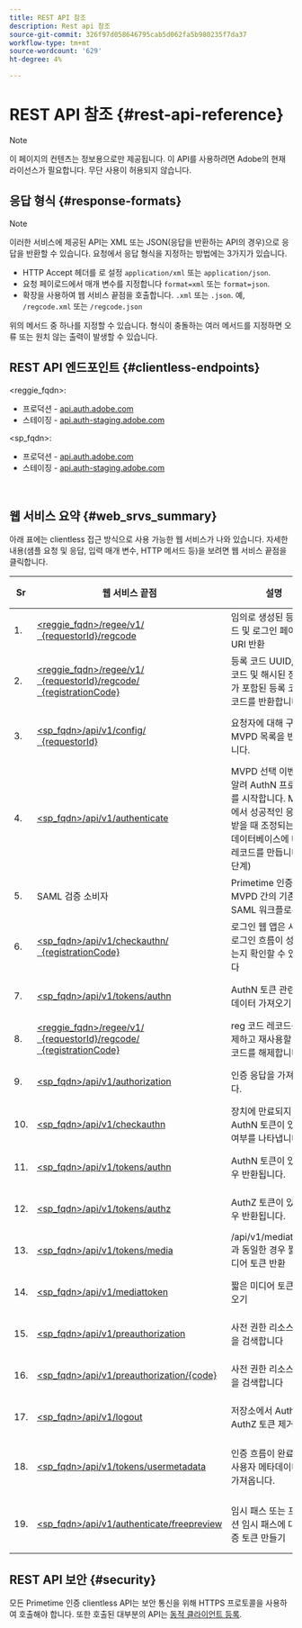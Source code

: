 ```yaml
---
title: REST API 참조
description: Rest api 참조
source-git-commit: 326f97d058646795cab5d062fa5b980235f7da37
workflow-type: tm+mt
source-wordcount: '629'
ht-degree: 4%

---
```



# REST API 참조 {#rest-api-reference}

>[!NOTE]
>
>이 페이지의 컨텐츠는 정보용으로만 제공됩니다. 이 API를 사용하려면 Adobe의 현재 라이선스가 필요합니다. 무단 사용이 허용되지 않습니다.

## 응답 형식 {#response-formats}


>[!NOTE]
>
> 이러한 서비스에 제공된 API는 XML 또는 JSON(응답을 반환하는 API의 경우)으로 응답을 반환할 수 있습니다. 요청에서 응답 형식을 지정하는 방법에는 3가지가 있습니다.
>
>* HTTP Accept 헤더를 로 설정 `application/xml` 또는 `application/json`.
>* 요청 페이로드에서 매개 변수를 지정합니다 `format=xml` 또는 `format=json`.
>* 확장을 사용하여 웹 서비스 끝점을 호출합니다. `.xml` 또는 `.json`. 예, `/regcode.xml` 또는 `/regcode.json`
>
>위의 메서드 중 하나를 지정할 수 있습니다. 형식이 충돌하는 여러 메서드를 지정하면 오류 또는 원치 않는 출력이 발생할 수 있습니다.

## REST API 엔드포인트 {#clientless-endpoints}

&lt;reggie_fqdn>:

* 프로덕션 - [api.auth.adobe.com](http://api.auth.adobe.com/)
* 스테이징 - [api.auth-staging.adobe.com](http://api.auth-staging.adobe.com/)

&lt;sp_fqdn>:

* 프로덕션 - [api.auth.adobe.com](http://api.auth.adobe.com/)
* 스테이징 - [api.auth-staging.adobe.com](http://api.auth-staging.adobe.com/)

</br>


## 웹 서비스 요약 {#web_srvs_summary}

아래 표에는 clientless 접근 방식으로 사용 가능한 웹 서비스가 나와 있습니다. 자세한 내용(샘플 요청 및 응답, 입력 매개 변수, HTTP 메서드 등)을 보려면 웹 서비스 끝점을 클릭합니다.


| Sr | 웹 서비스 끝점 | 설명 | <!--[Diag.  </br>Ref](http://tve.helpdocsonline.com/api-reference-v2-test#illustration)-->. | 호스팅 위치 | 호출자 |
| --- | --- | --- | --- | --- | --- |
| 1. | [&lt;reggie_fqdn>/regee/v1/  </br>  {requestorId}/regcode](/help/authentication/registration-code-request.md) | 임의로 생성된 등록 코드 및 로그인 페이지 URI 반환 | 2 | Adobe  </br>등록 코드 서비스 | 스마트 장치 |
| 2. | [&lt;reggie_fqdn>/regee/v1/  </br>  {requestorId}/regcode/  </br>  {registrationCode}](/help/authentication/return-registration-record.md) | 등록 코드 UUID, 등록 코드 및 해시된 장치 ID가 포함된 등록 코드 레코드를 반환합니다 | 8 | Adobe  </br>등록 코드 서비스 | Primetime 인증 |
| 3. | [&lt;sp_fqdn>/api/v1/config/  </br>  {requestorId}](/help/authentication/provide-mvpd-list.md) | 요청자에 대해 구성된 MVPD 목록을 반환합니다. | 5 | Adobe  </br>Primetime  </br>인증  </br>서비스 | 로그인  </br>웹  </br>앱 |
| 4. | [&lt;sp_fqdn>/api/v1/authenticate](/help/authentication/initiate-authentication.md) | MVPD 선택 이벤트를 알려 AuthN 프로세스를 시작합니다. MVPD에서 성공적인 응답을 받을 때 조정되는 인증 데이터베이스에 대한 레코드를 만듭니다(13단계) | 7 | Adobe  </br>Primetime  </br>인증  </br>서비스 | 로그인  </br>웹  </br>앱 |
| 5. | SAML 검증 소비자 | Primetime 인증과 MVPD 간의 기존 SAML 워크플로우 | 13 | Primetime  </br>인증  </br>서비스 | Primetime 인증 |
| 6. | [&lt;sp_fqdn>/api/v1/checkauthn/  </br>  {registrationCode}](/help/authentication/check-authentication-flow-by-second-screen-web-app.md) | 로그인 웹 앱은 시도한 로그인 흐름이 성공했는지 확인할 수 있습니다 |  | Primetime  </br>인증   </br>서비스 | 로그인   </br>웹   </br>앱 |
| 7. | [&lt;sp_fqdn>/api/v1/tokens/authn](/help/authentication/retrieve-authentication-token.md) | AuthN 토큰 관련 메타데이터 가져오기 | 15 | Primetime  </br>인증  </br>서비스 | 스마트 장치 |
| 8. | [&lt;reggie_fqdn>/regee/v1/  </br>  {requestorId}/regcode/  </br>  {registrationCode}](/help/authentication/delete-registration-record.md) | reg 코드 레코드를 삭제하고 재사용할 reg 코드를 해제합니다 | 16 | Adobe  </br>등록 코드 서비스 | Primetime 인증 |
| 9. | [&lt;sp_fqdn>/api/v1/authorization](/help/authentication/initiate-authorization.md) | 인증 응답을 가져옵니다. | 17 | Primetime  </br>인증  </br>서비스 | 스마트 장치 |
| 10. | [&lt;sp_fqdn>/api/v1/checkauthn](/help/authentication/check-authentication-token.md) | 장치에 만료되지 않은 AuthN 토큰이 있는지 여부를 나타냅니다. |  | Primetime  </br>인증  </br>서비스 | 스마트 장치 |
| 11. | [&lt;sp_fqdn>/api/v1/tokens/authn](/help/authentication/retrieve-authentication-token.md) | AuthN 토큰이 있는 경우 반환됩니다. |  | Primetime  </br>인증  </br>서비스 | 스마트 장치 |
| 12. | [&lt;sp_fqdn>/api/v1/tokens/authz](/help/authentication/retrieve-authorization-token.md) | AuthZ 토큰이 있는 경우 반환됩니다. |  | Primetime  </br>인증  </br>서비스 | 스마트 장치 |
| 13. | [&lt;sp_fqdn>/api/v1/tokens/media](/help/authentication/obtain-short-media-token.md) | /api/v1/mediattoken과 동일한 경우 짧은 미디어 토큰 반환 |  | Primetime  </br>인증  </br>서비스 | 스마트 장치 |
| 14. | [&lt;sp_fqdn>/api/v1/mediattoken](/help/authentication/obtain-short-media-token.md) | 짧은 미디어 토큰 가져오기 |  | Primetime  </br>인증  </br>서비스 | 스마트 장치 |
| 15. | [&lt;sp_fqdn>/api/v1/preauthorization](/help/authentication/retrieve-list-of-preauthorized-resources.md) | 사전 권한 리소스 목록을 검색합니다 |  | Primetime  </br>인증  </br>서비스 | 스마트 장치 |
| 16. | [&lt;sp_fqdn>/api/v1/preauthorization/{code}](/help/authentication/retrieve-list-of-preauthorized-resources-by-second-screen-web-app.md) | 사전 권한 리소스 목록을 검색합니다 |  | Primetime  </br>인증  </br>서비스 | 로그인 웹 앱 |
| 17. | [&lt;sp_fqdn>/api/v1/logout](/help/authentication/initiate-logout.md) | 저장소에서 AuthN 및 AuthZ 토큰 제거 |  | Primetime  </br>인증   </br>서비스 | 스마트 장치 |
| 18. | [&lt;sp_fqdn>/api/v1/tokens/usermetadata](/help/authentication/user-metadata.md) | 인증 흐름이 완료된 후 사용자 메타데이터를 가져옵니다. | 해당 없음 | 해당 없음 | 스마트 장치 |
| 19. | [&lt;sp_fqdn>/api/v1/authenticate/freepreview](/help/authentication/free-preview-for-temp-pass-and-promotional-temp-pass.md) | 임시 패스 또는 프로모션 임시 패스에 대한 인증 토큰 만들기 | 해당 없음 | Primetime  </br>인증  </br>서비스 | 스마트 장치 |


## REST API 보안 {#security}

모든 Primetime 인증 clientless API는 보안 통신을 위해 HTTPS 프로토콜을 사용하여 호출해야 합니다. 또한 호출된 대부분의 API는 [동적 클라이언트 등록](/help/authentication/dynamic-client-registration.md).

